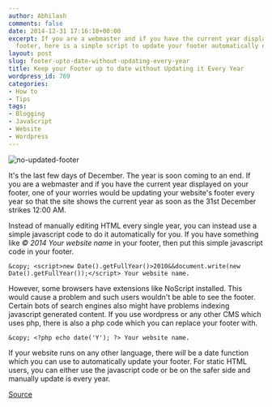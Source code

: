 ```yaml
---
author: Abhilash
comments: false
date: 2014-12-31 17:16:18+00:00
excerpt: If you are a webmaster and if you have the current year displayed on your
  footer, here is a simple script to update your footer automatically every year
layout: post
slug: footer-upto-date-without-updating-every-year
title: Keep your Footer up to date without Updating it Every Year
wordpress_id: 769
categories:
- How to
- Tips
tags:
- Blogging
- JavaScript
- Website
- Wordpress
---
```


![no-updated-footer](https://techcovered.github.io/images/no-updated-footer.png)

It's the last few days of December. The year is soon coming to an end. If you are a webmaster and if you have the current year displayed on your footer, one of your worries would be updating your website's footer every year so that the site shows the current year as soon as the 31st December strikes 12:00 AM.

Instead of manually editing HTML every single year, you can instead use a simple javascript code to do it automatically for you. If you have something like _© 2014 Your website name_ in your footer, then put this simple javascript code in your footer.

    
    &copy; <script>new Date().getFullYear()>2010&&document.write(new Date().getFullYear());</script> Your website name.


However, some browsers have extensions like NoScript installed. This would cause a problem and such users wouldn't be able to see the footer. Certain bots of search engines also might have problems indexing javascript generated content. If you use wordpress or any other CMS which uses php, there is also a php code which you can replace your footer with.

    
    &copy; <?php echo date('Y'); ?> Your website name.


If your website runs on any other language, there _will_ be a date function which you can use to automatically update your footer. For static HTML users, you can either use the javascript code or be on the safer side and manually update is every year.

[Source](http://updateyourfooter.com/)
